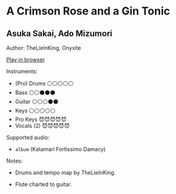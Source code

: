 # A Crimson Rose and a Gin Tonic

## Asuka Sakai, Ado Mizumori

Author: TheLieInKing, Onyxite

[Play in browser](http://pages.cs.wisc.edu/~tolly/customs/?title=a-crimson-rose-and-a-gin-tonic&artist=other)

Instruments:

  * (Pro) Drums ⚪️⚪️⚪️⚪️⚪️
  * Bass ⚪️⚪️⚫️⚫️⚫️
  * Guitar ⚪️⚪️⚪️⚫️⚫️
  * Keys ⚪️⚪️⚪️⚪️⚪️
  * Pro Keys 😈😈😈😈😈
  * Vocals (2) 😈😈😈😈😈

Supported audio:

  * `album` (Katamari Fortissimo Damacy)

Notes:

  * Drums and tempo map by TheLieInKing.

  * Flute charted to guitar.

